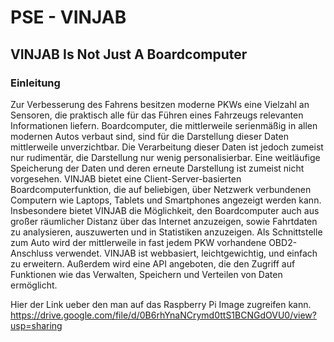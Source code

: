 <h1> PSE - VINJAB </h1>
<h2> VINJAB Is Not Just A Boardcomputer </h2>

<h3> Einleitung </h3>

<body> Zur Verbesserung des Fahrens besitzen moderne PKWs eine Vielzahl an Sensoren, die praktisch alle für das Führen eines Fahrzeugs relevanten Informationen liefern. Boardcomputer, die mittlerweile serienmäßig in allen modernen Autos verbaut sind, sind für die Darstellung dieser Daten mittlerweile unverzichtbar. Die Verarbeitung dieser Daten ist jedoch zumeist nur rudimentär, die Darstellung nur wenig personalisierbar. Eine weitläufige Speicherung der Daten und deren erneute Darstellung ist zumeist nicht vorgesehen. VINJAB bietet eine Client-Server-basierten Boardcomputerfunktion, die auf beliebigen, über Netzwerk verbundenen Computern wie Laptops, Tablets und Smartphones angezeigt werden kann. Insbesondere bietet VINJAB die Möglichkeit, den Boardcomputer auch aus großer räumlicher Distanz über das Internet anzuzeigen, sowie Fahrtdaten zu analysieren, auszuwerten und in Statistiken anzuzeigen. Als Schnittstelle zum Auto wird der mittlerweile in fast jedem PKW vorhandene OBD2-Anschluss verwendet. VINJAB ist webbasiert, leichtgewichtig, und einfach zu erweitern. Außerdem wird eine API angeboten, die den Zugriff auf Funktionen wie das Verwalten, Speichern und Verteilen von Daten ermöglicht. </body>

Hier der Link ueber den man auf das Raspberry Pi Image zugreifen kann.
https://drive.google.com/file/d/0B6rhYnaNCrymd0ttS1BCNGdOVU0/view?usp=sharing
